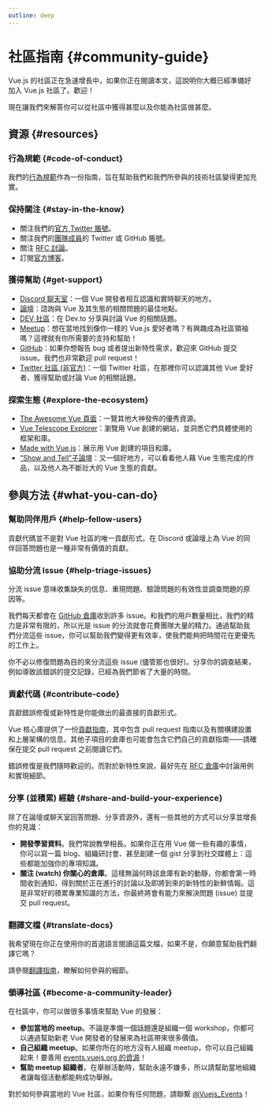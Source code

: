 ```yaml
---
outline: deep
---
```


# 社區指南 {#community-guide}

Vue.js 的社區正在急速增長中，如果你正在閱讀本文，這說明你大概已經準備好加入 Vue.js 社區了。歡迎！

現在讓我們來解答你可以從社區中獲得甚麼以及你能為社區做甚麼。

## 資源 {#resources}

### 行為規範 {#code-of-conduct}

我們的[行為規範](/about/coc)作為一份指南，旨在幫助我們和我們所參與的技術社區變得更加充實。

### 保持關注 {#stay-in-the-know}

- 關注我們的[官方 Twitter 賬號](https://twitter.com/vuejs)。
- 關注我們的[團隊成員](./team)的 Twitter 或 GitHub 賬號。
- 關注 [RFC 討論](https://github.com/vuejs/rfcs)。
- 訂閱[官方博客](https://blog.vuejs.org/)。

### 獲得幫助 {#get-support}

- [Discord 聊天室](https://discord.com/invite/vue)：一個 Vue 開發者相互認識和實時聊天的地方。
- [論壇](https://forum.vuejs.org/)：諮詢與 Vue 及其生態的相關問題的最佳地點。
- [DEV 社區](https://dev.to/t/vue)：在 Dev.to 分享與討論 Vue 的相關話題。
- [Meetup](https://events.vuejs.org/meetups)：想在當地找到像你一樣的 Vue.js 愛好者嗎？有興趣成為社區領袖嗎？這裡就有你所需要的支持和幫助！
- [GitHub](https://github.com/vuejs)：如果你想報告 bug 或者提出新特性需求，歡迎來 GitHub 提交 issue。我們也非常歡迎 pull request！
- [Twitter 社區 (非官方)](https://twitter.com/i/communities/1516368750634840064)：一個 Twitter 社區，在那裡你可以認識其他 Vue 愛好者、獲得幫助或討論 Vue 的相關話題。

### 探索生態 {#explore-the-ecosystem}

- [The Awesome Vue 頁面](https://github.com/vuejs/awesome-vue)：一覽其他大神發佈的優秀資源。
- [Vue Telescope Explorer](https://vuetelescope.com/explore)：瀏覽用 Vue 創建的網站，並洞悉它們具體使用的框架和庫。
- [Made with Vue.js](https://madewithvuejs.com/)：展示用 Vue 創建的項目和庫。
- [“Show and Tell”子論壇](https://forum.vuejs.org/c/show-and-tell)：又一個好地方，可以看看他人藉 Vue 生態完成的作品，以及他人為不斷壯大的 Vue 生態的貢獻。

## 參與方法 {#what-you-can-do}

### 幫助同伴用戶 {#help-fellow-users}

貢獻代碼並不是對 Vue 社區的唯一貢獻形式。在 Discord 或論壇上為 Vue 的同伴回答問題也是一種非常有價值的貢獻。

### 協助分流 Issue {#help-triage-issues}

分流 issue 意味收集缺失的信息、重現問題、驗證問題的有效性並調查問題的原因等。

我們每天都會在 [GitHub 倉庫](https://github.com/vuejs)收到許多 issue。和我們的用戶數量相比，我們的精力是非常有限的，所以光是 issue 的分流就會花費團隊大量的精力。通過幫助我們分流這些 issue，你可以幫助我們變得更有效率，使我們能夠把時間花在更優先的工作上。

你不必以修復問題為目的來分流這些 issue (儘管那也很好)。分享你的調查結果，例如導致該錯誤的提交記錄，已經為我們節省了大量的時間。

### 貢獻代碼 {#contribute-code}

貢獻錯誤修復或新特性是你能做出的最直接的貢獻形式。

Vue 核心庫提供了一份[貢獻指南](https://github.com/vuejs/core/blob/main/.github/contributing.md)，其中包含 pull request 指南以及有關構建設置和上層架構的信息。其他子項目的倉庫也可能會包含它們自己的貢獻指南——請確保在提交 pull request 之前閱讀它們。

錯誤修復是我們隨時歡迎的。而對於新特性來說，最好先在 [RFC 倉庫](https://github.com/vuejs/rfcs/discussions)中討論用例和實現細節。

### 分享 (並積累) 經驗 {#share-and-build-your-experience}

除了在論壇或聊天室回答問題、分享資源外，還有一些其他的方式可以分享並增長你的見識：

- **開發學習資料**。我們常說教學相長。如果你正在用 Vue 做一些有趣的事情，你可以寫一篇 blog、組織研討會、甚至創建一個 gist 分享到社交媒體上：這些都能加強你的專項知識。
- **關注 (watch) 你關心的倉庫**。這樣無論何時該倉庫有新的動靜，你都會第一時間收到通知，得到關於正在進行的討論以及即將到來的新特性的新鮮情報。這是非常好的積累專業知識的方法，你最終將會有能力來解決問題 (issue) 並提交 pull request。

### 翻譯文檔 {#translate-docs}

我希望現在你正在使用你的首選語言閱讀這篇文檔，如果不是，你願意幫助我們翻譯它嗎？

請參閱[翻譯指南](/translations/)，瞭解如何參與的細節。

### 領導社區 {#become-a-community-leader}

在社區中，你可以做很多事情來幫助 Vue 的發展：

- **參加當地的 meetup**。不論是準備一個話題還是組織一個 workshop，你都可以通過幫助新老 Vue 開發者的發展來為社區帶來很多價值。
- **自己組織 meetup**。如果你所在的地方沒有人組織 meetup，你可以自己組織起來！要善用 [events.vuejs.org 的資源](https://events.vuejs.org/resources/#getting-started)！
- **幫助 meetup 組織者**。在舉辦活動時，幫助永遠不嫌多，所以請幫助當地組織者讓每個活動都能夠成功舉辦。

對於如何參與當地的 Vue 社區，如果你有任何問題，請聯繫 [@Vuejs_Events](https://www.twitter.com/vuejs_events)！
